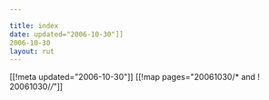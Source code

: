 ```yaml
---

title: index
date: updated="2006-10-30"]]
2006-10-30
layout: rut
---
```


[[!meta updated="2006-10-30"]]
[[!map pages="20061030/* and ! 20061030/*/*"]]
